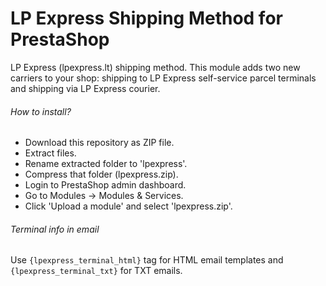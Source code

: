 LP Express Shipping Method for PrestaShop
=
LP Express (lpexpress.lt) shipping method. This module adds two new carriers to your shop: shipping to LP Express self-service parcel terminals and shipping via LP Express courier.

###### How to install?
* Download this repository as ZIP file.
* Extract files.
* Rename extracted folder to 'lpexpress'.
* Compress that folder (lpexpress.zip).
* Login to PrestaShop admin dashboard.
* Go to Modules -> Modules & Services.
* Click 'Upload a module' and select 'lpexpress.zip'.


###### Terminal info in email
Use `{lpexpress_terminal_html}` tag for HTML email templates and `{lpexpress_terminal_txt}` for TXT emails.